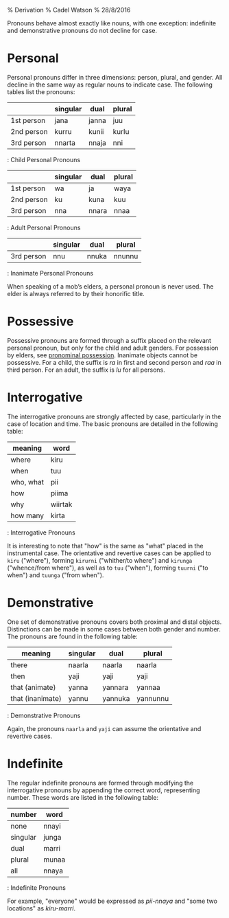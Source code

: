 % Derivation
% Cadel Watson
% 28/8/2016

Pronouns behave almost exactly like nouns, with one exception: indefinite and
demonstrative pronouns do not decline for case.

# Personal

Personal pronouns differ in three dimensions: person, plural, and gender. All
decline in the same way as regular nouns to indicate case. The following tables
list the pronouns:

|            | singular | dual  | plural |
|------------|----------|-------|--------|
| 1st person | jana     | janna | juu    |
| 2nd person | kurru    | kunii | kurlu  |
| 3rd person | nnarta   | nnaja | nni    |

  : Child Personal Pronouns

|            | singular | dual  | plural |
|------------|----------|-------|--------|
| 1st person | wa       | ja    | waya   |
| 2nd person | ku       | kuna  | kuu    |
| 3rd person | nna      | nnara | nnaa   |

  : Adult Personal Pronouns

|            | singular | dual  | plural |
|------------|----------|-------|--------|
| 3rd person | nnu      | nnuka | nnunnu |

  : Inanimate Personal Pronouns

When speaking of a mob’s elders, a personal pronoun is never used. The elder is
always referred to by their honorific title.

# Possessive

Possessive pronouns are formed through a suffix placed on the relevant personal
pronoun, but only for the child and adult genders. For possession by elders, see
[pronominal possession](syntax.html#pronominal). Inanimate objects
cannot be possessive. For a child, the suffix is *ra* in first and second person
and *raa* in third person. For an adult, the suffix is *lu* for all persons.

# Interrogative

The interrogative pronouns are strongly affected by case, particularly in the
case of location and time. The basic pronouns are detailed in the following
table:

| meaning   | word    |
|-----------|---------|
| where     | kiru    |
| when      | tuu     |
| who, what | pii     |
| how       | piima   |
| why       | wiirtak |
| how many  | kirta   |

  : Interrogative Pronouns

It is interesting to note that "how" is the same as "what" placed in the
instrumental case. The orientative and revertive cases can be applied to `kiru`
("where"), forming `kirurni` ("whither/to where") and `kirunga` ("whence/from
where"), as well as to `tuu` ("when"), forming `tuurni` ("to when") and `tuunga`
("from when").

# Demonstrative

One set of demonstrative pronouns covers both proximal and distal objects.
Distinctions can be made in some cases between both gender and number. The
pronouns are found in the following table:

| meaning          | singular | dual    | plural   |
|------------------|----------|---------|----------|
| there            | naarla   | naarla  | naarla   |
| then             | yaji     | yaji    | yaji     |
| that (animate)   | yanna    | yannara | yannaa   |
| that (inanimate) | yannu    | yannuka | yannunnu |

  : Demonstrative Pronouns

Again, the pronouns `naarla` and `yaji` can assume the orientative and revertive
cases.

# Indefinite

The regular indefinite pronouns are formed through modifying the
interrogative pronouns by appending the correct word, representing
number. These words are listed in the following table:

| number   | word  |
|----------|-------|
| none     | nnayi |
| singular | junga |
| dual     | marri |
| plural   | munaa |
| all      | nnaya |

  : Indefinite Pronouns

For example, "everyone" would be expressed as *pii-nnaya* and "some two
locations" as *kiru-marri*.
